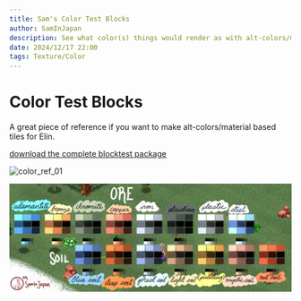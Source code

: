 ```yaml
---
title: Sam's Color Test Blocks
author: SamInJapan
description: See what color(s) things would render as with alt-colors/material based colors to better design your own pieces.
date: 2024/12/17 22:00
tags: Texture/Color
---
```


# Color Test Blocks

A great piece of reference if you want to make alt-colors/material based tiles for Elin.

[download the complete blocktest package](./assets//sam_blocktest/sam_blocktest.zip)

![color_ref_01](./assets/sam_blocktest/color_ref_01.png)

![color_ref_02](./assets/sam_blocktest/color_ref_02.png)

